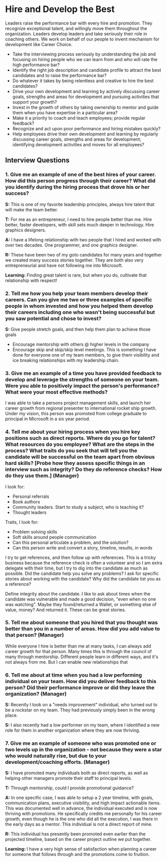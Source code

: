 # Hire and Develop the Best

Leaders raise the performance bar with every hire and promotion. They recognize exceptional talent, and willingly move them throughout the organization. Leaders develop leaders and take seriously their role in coaching others. We work on behalf of our people to invent mechanism for development like Career Choice.

- Take the interviewing process seriously by understanding the job and focusing on hiring people who we can learn from and who will rate the high performance bar?
- Identify the right job description and candidate profile to attract the best candidates and to raise the performance bar?
- Do whatever it takes by being relentless and creative to hire the best candidates?
- Drive your own development and learning by actively discussing career goals, strengths and areas for development and pursuing activities that support your growth?
- Invest in the growth of others by taking ownership to mentor and guide them when you have expertise in a particular area?
- Make it a priority to coach and teach employees; provide regular feedback?
- Recognize and act upon poor performance and hiring mistakes quickly?
- Help employees drive their own development and learning by regularly discussing career goals, strengths and areas for development; identifying development activities and moves for all employees?

## Interview Questions

### 1. Give me an example of one of the best hires of your career. How did this person progress through their career? What did you identify during the hiring process that drove his or her success?

**S:** This is one of my favorite leadership principles, always hire talent that will make the team better.

**T:** For me as an entrepreneur, I need to hire people better than me. Hire better, faster developers, with skill sets much deeper in technology. Hire graphics designers.

**A:** I have a lifelong relationship with two people that I hired and worked with over two decades. One programmer, and one graphics designer.

**R:** These have been two of my goto candidates for many years and together we created many success stories together. They are both also very entrepreneurial and have not following me into Microsoft.

**Learning:** Finding great talent is rare, but when you do, cultivate that relationship with respect!

### 2. Tell me how you help your team members develop their careers. Can you give me two or three examples of specific people in whom invested and how you helped them develop their careers including one who wasn't being successful but you saw potential and chose to invest?

**S:** Give people stretch goals, and then help them plan to achieve those goals

- Encourage mentorship with others @ higher levels in the company
- Encourage skip and skip/skip level meetings. This is something I have done for everyone one of my team members, to give them visibility and ice breaking relationships with my leadership chain.

### 3. Give me an example of a time you have provided feedback to develop and leverage the strengths of someone on your team. Were you able to positively impact the person's performance? What were your most effective methods?

I was able to take a persons project management skills, and launch her career growth from regional presenter to international rocket ship growth. Under my vision, this person was promoted from college graduate to principal in Microsoft in a six year period.

### 4. Tell me about your hiring process when you hire key positions such as direct reports. Where do you go for talent? What resources do you employee? What are the steps in the process? What traits do you seek that will tell you the candidate will be successful on the team apart from obvious hard skills? [Probe how they assess specific things in an interview such as integrity? Do they do reference checks? How do they use them.] (Manager)

I look for:
- Personal referrals
- Book authors
- Community leaders. Start to study a subject, who is teaching it?
- Thought leaders

Traits, I look for:
- Problem solving skills
- Soft skills around people communication
- Can this personal articulate a problem, and the solution?
- Can this person write and convert a story, timeline, results, in words

I try to get references, and then follow up with references. This is a tricky business because the reference check is often a volunteer and so I am extra delegate with their time, but I try to dig into the candidate as much as possible. Did the candidate help you solve any problems? I ask for specific stories about working with the candidate? Why did the candidate list you as a reference?

Define integrity about the candidate. I like to ask about times when the candidate was vulnerable and made a good decision, "even when no one was watching". Maybe they found/returned a Wallet, or something else of value, money? And returned it. These can be great stories.

### 5. Tell me about someone that you hired that you thought was better than you in a number of areas. How did you add value to that person? (Manager)

While everyone I hire is better than me at many tasks, I can always add career growth for that person. Many times this is through the council of many through mentorship. Different people learn in different ways, and it's not always from me. But I can enable new relationships that

### 6. Tell me about at time when you had a low performing individual on your team. How did you deliver feedback to this person? Did their performance improve or did they leave the organization? (Manager)

**S:** Recently I took on a "needs improvement" individual, who turned out to be a rockstar on my team. They had previously simply been in the wrong place.

**S:** I also recently had a low performer on my team, where I identified a new role for them in another organization where they are now thriving.

### 7. Give me an example of someone who was promoted one or two levels up in the organization - not because they were a star who would naturally rise, but due to your development/coaching efforts. (Manager)

**S:** I have promoted many individuals both as direct reports, as well as helping other managers promote their staff to principal levels.

**T:** Through mentorship, could I provide promotional guidance?

**A:** In one specific case, I was able to setup a 2 year timeline, with goals, communication plans, executive visibility, and high impact actionable items. This was documented well in advance, the individual executed and is now thriving with promotions. He specifically credits me personally for his career growth, even though he is the one who did all the execution, I was there in the early days as a mentor. This individual is not a direct report of mine.

**R:** This individual has presently been promoted even earlier than the projected timeline, based on the career project outline we put together.

**Learning:** I have a very high sense of satisfaction when planning a career for someone that follows through and the promotions come to fruition.

